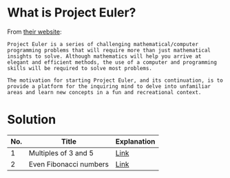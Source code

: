 # What is Project Euler?
From [their website](https://projecteuler.net/):

```
Project Euler is a series of challenging mathematical/computer programming problems that will require more than just mathematical insights to solve. Although mathematics will help you arrive at elegant and efficient methods, the use of a computer and programming skills will be required to solve most problems.

The motivation for starting Project Euler, and its continuation, is to provide a platform for the inquiring mind to delve into unfamiliar areas and learn new concepts in a fun and recreational context.
```

# Solution

| No. | Title | Explanation |
| --- | --- | --- | 
| 1 | Multiples of 3 and 5 | <a href="1-multiples-of-3-and-5.ipynb">Link</a> |
| 2 | Even Fibonacci numbers | <a href="2-even-fibonacci-numbers.ipynb">Link</a> |